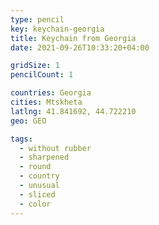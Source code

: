 ```yaml
---
type: pencil
key: keychain-georgia
title: Keychain from Georgia
date: 2021-09-26T10:33:20+04:00

gridSize: 1
pencilCount: 1

countries: Georgia
cities: Mtskheta
latlng: 41.841692, 44.722210
geo: GEO

tags:
  - without rubber
  - sharpened
  - round
  - country
  - unusual
  - sliced
  - color
---
```

